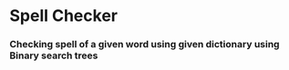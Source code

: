 # Spell Checker

### Checking spell of a given word using given dictionary using Binary search trees
